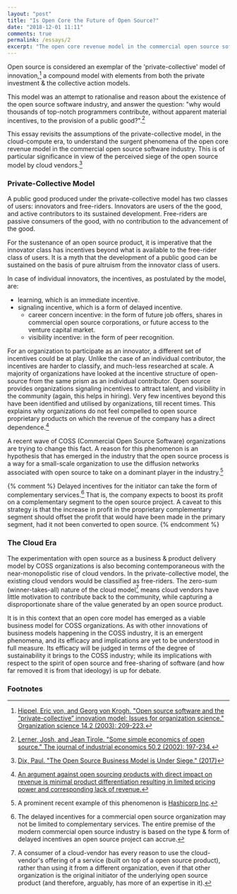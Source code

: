 ```yaml
---
layout: "post"
title: "Is Open Core the Future of Open Source?"
date: "2018-12-01 11:11"
comments: true
permalink: /essays/2
excerpt: "The open core revenue model in the commercial open source software industry has seen wide adoption, much deliberation, and lot of scepticism. Is it much removed from the spirit of open source? Could it solve the perennial question of sustainability in the commercial open source software industry?"
---
```


Open source is considered an exemplar of the 'private-collective' model of innovation,[^1] a compound model with elements from both the private investment & the collective action models.

This model was an attempt to rationalise and reason about the existence of the open source software industry, and answer the question: "why would thousands of top-notch programmers contribute, without apparent material incentives, to the provision of a public good?".[^2]

This essay revisits the assumptions of the private-collective model, in the cloud-compute era, to understand the surgent phenomena of the open core revenue model in the commercial open source software industry. This is of particular significance in view of the perceived siege of the open source model by cloud vendors.[^3]

### Private-Collective Model
A public good produced under the private-collective model has two classes of users: innovators and free-riders. Innovators are users of the the good, and active contributors to its sustained development. Free-riders are passive consumers of the good, with no contribution to the advancement of the good.

For the sustenance of an open source product, it is imperative that the innovator class has incentives beyond what is available to the free-rider class of users. It is a myth that the development of a public good can be sustained on the basis of pure altruism from the innovator class of users.

In case of individual innovators, the incentives, as postulated by the model, are:
- learning, which is an immediate incentive.
- signaling incentive, which is a form of delayed incentive.
    - career concern incentive: in the form of future job offers, shares in commercial open source corporations, or future access to the venture capital market.
    - visibility incentive: in the form of peer recognition.

For an organization to participate as an innovator, a different set of incentives could be at play. Unlike the case of an individual contributor, the incentives are harder to classify, and much-less researched at scale. A majority of organizations have looked at the incentive structure of open-source from the same prism as an individual contributor. Open source provides organizations signaling incentives to attract talent, and visibility in the community (again, this helps in hiring). Very few incentives beyond this have been identified and utilised by organizations, till recent times. This explains why organizations do not feel compelled to open source proprietary products on which the revenue of the company has a direct dependence.[^4]

A recent wave of COSS (Commercial Open Source Software) organizations are trying to change this fact. A reason for this phenomenon is an hypothesis that has emerged in the industry that the open source process is a way for a small-scale organization to use the diffusion networks associated with open source to take on a dominant player in the industry.[^5]

{% comment %}
Delayed incentives for the initiator can take the form of complementary services.[^6] That is, the company expects to boost its profit on a complementary segment to the open source project. A caveat to this strategy is that the increase in profit in the proprietary complementary segment should offset the profit that would have been made in the primary segment, had it not been converted to open source.
{% endcomment %}

### The Cloud Era
The experimentation with open source as a business & product delivery model by COSS organizations is also becoming contemporaneous with the near-monopolistic rise of cloud vendors. In the private-collective model, the existing cloud vendors would be classified as free-riders. The zero-sum (winner-takes-all) nature of the cloud model[^7] means cloud vendors have little motivation to contribute back to the community, while capturing a disproportionate share of the value generated by an open source product.

It is in this context that an open core model has emerged as a viable business model for COSS organizations. As with other innovations of business models happening in the COSS industry, it is an emergent phenomena, and its efficacy and implications are yet to be understood in full measure. Its efficacy will be judged in terms of the degree of sustainability it brings to the COSS industry; while its implications with respect to the spirit of open source and free-sharing of software (and how far removed it is from that ideology) is up for debate.

### Footnotes
[^1]: [Hippel, Eric von, and Georg von Krogh. "Open source software and the “private-collective” innovation model: Issues for organization science." Organization science 14.2 (2003): 209-223.](https://papers.ssrn.com/sol3/papers.cfm?abstract_id=1410789)
[^2]: [Lerner, Josh, and Jean Tirole. "Some simple economics of open source." The journal of industrial economics 50.2 (2002): 197-234.](http://citeseerx.ist.psu.edu/viewdoc/download?doi=10.1.1.461.3373&rep=rep1&type=pdf)
[^3]: [Dix, Paul. "The Open Source Business Model is Under Siege." (2017)](https://www.influxdata.com/blog/the-open-source-database-business-model-is-under-siege/)
[^4]: [An argument against open sourcing products with direct impact on revenue is minimal product differentiation resulting in limited pricing power and corresponding lack of revenue.](https://techcrunch.com/2014/02/13/please-dont-tell-me-you-want-to-be-the-next-red-hat/)
[^5]: A prominent recent example of this phenomenon is [Hashicorp Inc](https://www.hashicorp.com/).
[^6]: The delayed incentives for a commercial open source organization may not be limited to complementary services. The entire premise of the modern commercial open source industry is based on the type & form of delayed incentives an open source project can accrue.
[^7]: A consumer of a cloud-vendor has every reason to use the cloud-vendor's offering of a service (built on top of a open source product), rather than using it from a different organization, even if that other organization is the original initiator of the underlying open source product (and therefore, arguably, has more of an expertise in it).
